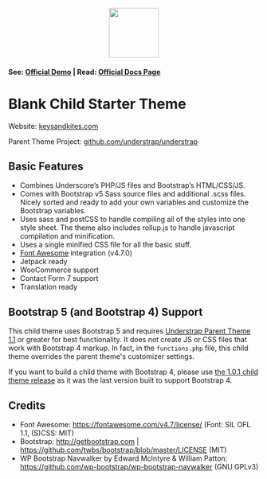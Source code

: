 <p align="center"><img src="http://keysandkites.design/wp-content/uploads/2024/08/keys_and_kites_master.png" width="100" height="auto"></p>

#### See: [Official Demo](https://demos.understrap.com) | Read: [Official Docs Page](https://docs.understrap.com/)

# Blank Child Starter Theme

Website: [keysandkites.com](https://keysandkites.com)

Parent Theme Project: [github.com/understrap/understrap](https://github.com/understrap/understrap)

## Basic Features

- Combines Underscore’s PHP/JS files and Bootstrap’s HTML/CSS/JS.
- Comes with Bootstrap v5 Sass source files and additional .scss files. Nicely sorted and ready to add your own variables and customize the Bootstrap variables.
- Uses sass and postCSS to handle compiling all of the styles into one style sheet. The theme also includes rollup.js to handle javascript compilation and minification. 
- Uses a single minified CSS file for all the basic stuff.
- [Font Awesome](http://fortawesome.github.io/Font-Awesome/) integration (v4.7.0)
- Jetpack ready
- WooCommerce support
- Contact Form 7 support
- Translation ready

## Bootstrap 5 (and Bootstrap 4) Support

This child theme uses Bootstrap 5 and requires [Understrap Parent Theme 1.1](https://wordpress.org/themes/understrap) or greater for best functionality. It does not create JS or CSS files that work with Bootstrap 4 markup. In fact, in the `functions.php` file, this child theme overrides the parent theme's customizer settings.

If you want to build a child theme with Bootstrap 4, please use [the 1.0.1 child theme release](https://github.com/understrap/blank-theme/releases/tag/v1.0.1) as it was the last version built to support Bootstrap 4.

## Credits
- Font Awesome: https://fontawesome.com/v4.7/license/ (Font: SIL OFL 1.1, (S)CSS: MIT)
- Bootstrap: http://getbootstrap.com | https://github.com/twbs/bootstrap/blob/master/LICENSE (MIT)
- WP Bootstrap Navwalker by Edward McIntyre & William Patton: https://github.com/wp-bootstrap/wp-bootstrap-navwalker (GNU GPLv3)
